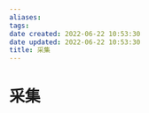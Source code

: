 ```yaml
---
aliases: 
tags: 
date created: 2022-06-22 10:53:30
date updated: 2022-06-22 10:53:30
title: 采集
---
```


# 采集

